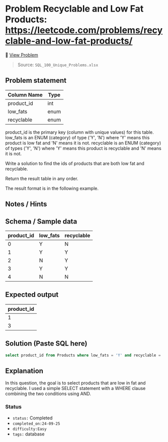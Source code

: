 # Problem Recyclable and Low Fat Products: https://leetcode.com/problems/recyclable-and-low-fat-products/

🔗 [View Problem](https://leetcode.com/problems/recyclable-and-low-fat-products/)

> Source: `SQL_100_Unique_Problems.xlsx`

## Problem statement
| Column Name | Type  |
|------------|-------|
| product_id | int   |
| low_fats   | enum  |
| recyclable | enum  |
product_id is the primary key (column with unique values) for this table.
low_fats is an ENUM (category) of type ('Y', 'N') where 'Y' means this product is low fat and 'N' means it is not.
recyclable is an ENUM (category) of types ('Y', 'N') where 'Y' means this product is recyclable and 'N' means it is not.
 

Write a solution to find the ids of products that are both low fat and recyclable.

Return the result table in any order.

The result format is in the following example.

 

## Notes / Hints


## Schema / Sample data
| product_id | low_fats | recyclable |
|------------|----------|------------|
| 0          | Y        | N          |
| 1          | Y        | Y          |
| 2          | N        | Y          |
| 3          | Y        | Y          |
| 4          | N        | N          |

## Expected output

| product_id |
|------------|
| 1          |
| 3          |

## Solution (Paste SQL here)
```sql
select product_id from Products where low_fats = 'Y' and recyclable = 'Y';
```

## Explanation

In this question, the goal is to select products that are low in fat and recyclable. I used a simple SELECT statement with a WHERE clause combining the two conditions using AND.


### Status
- `status:` Completed
- `completed_on:24-09-25` 
- `difficulty:Easy`
- `tags:` database
